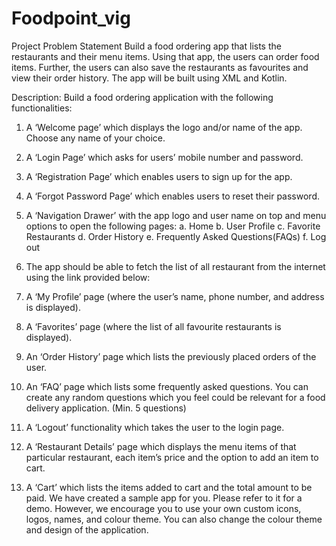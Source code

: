 # Foodpoint_vig
Project Problem Statement
Build a food ordering app that lists the restaurants and their menu items. Using that app, the users can order food items.
Further, the users can also save the restaurants as favourites and view their order history. The app will be built using XML
and Kotlin.



Description:
Build a food ordering application with the following functionalities:
1. A ‘Welcome page’ which displays the logo and/or name of the app. Choose any name of
your choice.
2. A ‘Login Page’ which asks for users’ mobile number and password.
3. A ‘Registration Page’ which enables users to sign up for the app.
4. A ‘Forgot Password Page’ which enables users to reset their password.
5. A ‘Navigation Drawer’ with the app logo and user name on top and menu options to
open the following pages:
a. Home
b. User Profile
c. Favorite Restaurants
d. Order History
e. Frequently Asked Questions(FAQs)
f. Log out
6. The app should be able to fetch the list of all restaurant from the internet using the link
provided below:

7. A ‘My Profile’ page (where the user’s name, phone number, and address is displayed).
8. A ‘Favorites’ page (where the list of all favourite restaurants is displayed).
9. An ‘Order History’ page which lists the previously placed orders of the user.
10. An ‘FAQ’ page which lists some frequently asked questions. You can create any random
questions which you feel could be relevant for a food delivery application. (Min. 5
questions)
11. A ‘Logout’ functionality which takes the user to the login page.
12. A ‘Restaurant Details’ page which displays the menu items of that particular restaurant,
each item’s price and the option to add an item to cart.
13. A ‘Cart’ which lists the items added to cart and the total amount to be paid.
We have created a sample app for you. Please refer to it for a demo. However, we encourage
you to use your own custom icons, logos, names, and colour theme. You can also change the
colour theme and design of the application.
